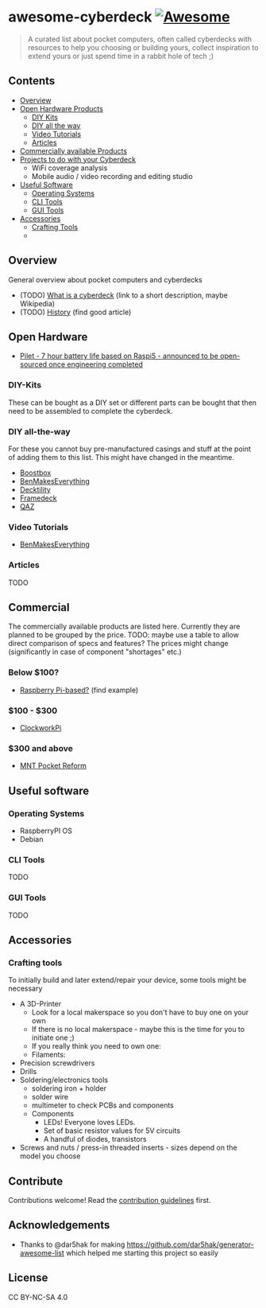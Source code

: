 # awesome-cyberdeck [![Awesome](https://awesome.re/badge.svg)](https://awesome.re)

> A curated list about pocket computers, often called cyberdecks with resources to help you choosing or building yours, collect inspiration to extend yours or just spend time in a rabbit hole of tech ;)


## Contents

- [Overview](#section)
- [Open Hardware Products](#open-hardware)
  - [DIY Kits](#open-hardware-diy-kits)
  - [DIY all the way](#open-hardware-diy-all-the-way)
  - [Video Tutorials](#open-hardware-tutorials)
  - [Articles](#open-hardware-articles)
- [Commercially available Products](#commercial)
- [Projects to do with your Cyberdeck](#cyberdeck-projects)
  - WiFi coverage analysis
  - Mobile audio / video recording and editing studio 
- [Useful Software](#useful-software)
  - [Operating Systems](#operating-systems)
  - [CLI Tools](#cli-tools)
  - [GUI Tools](#gui-tools)
- [Accessories](#accessories)
  - [Crafting Tools](#crafting-tools)
  - 


## Overview

General overview about pocket computers and cyberdecks

- (TODO) [What is a cyberdeck](http://example.com) (link to a short description, maybe Wikipedia)
- (TODO) [History](http://example.com) (find good article) 

## Open Hardware
- [Pilet - 7 hour battery life based on Raspi5 - announced to be open-sourced once engineering completed](https://soulscircuit.com/pilet)
### 

### DIY-Kits

These can be bought as a DIY set or different parts can be bought that then need to be assembled to complete the cyberdeck.

### DIY all-the-way

For these you cannot buy pre-manufactured casings and stuff at the point of adding them to this list. This might have changed in the meantime.

- [Boostbox](https://github.com/veebch/boostbox)
- [BenMakesEverything](https://github.com/BenMakesEverything/cyberdeck)
- [Decktility](https://github.com/ByteWelder/Decktility)
- [Framedeck](https://github.com/brickbots/framedeck)
- [QAZ](https://github.com/g1sbi/qaz-cyberdeck)

### Video Tutorials

- [BenMakesEverything](https://www.youtube.com/watch?v=qzEd50uzdF0)

### Articles

TODO

## Commercial

The commercially available products are listed here. 
Currently they are planned to be grouped by the price. 
TODO: maybe use a table to allow direct comparison of specs and features?
The prices might change (significantly in case of component "shortages" etc.)

### Below $100? 

- [Raspberry Pi-based?]() (find example)

### $100 - $300

- [ClockworkPi](https://www.clockworkpi.com/)

### $300 and above

- [MNT Pocket Reform](https://www.crowdsupply.com/mnt/pocket-reform)

## Useful software

### Operating Systems

* RaspberryPI OS
* Debian

### CLI Tools

TODO

### GUI Tools

TODO

## Accessories

### Crafting tools
To initially build and later extend/repair your device, some tools might be necessary
* A 3D-Printer
  * Look for a local makerspace so you don't have to buy one on your own
  * If there is no local makerspace - maybe this is the time for you to initiate one ;)
  * If you really think you need to own one: 
  * Filaments:
* Precision screwdrivers
* Drills
* Soldering/electronics tools
  * soldering iron + holder
  * solder wire
  * multimeter to check PCBs and components
  * Components
    * LEDs! Everyone loves LEDs.
    * Set of basic resistor values for 5V circuits
    * A handful of diodes, transistors
* Screws and nuts / press-in threaded inserts - sizes depend on the model you choose

## Contribute

Contributions welcome! Read the [contribution guidelines](contributing.md) first.

## Acknowledgements

- Thanks to @dar5hak for making https://github.com/dar5hak/generator-awesome-list which helped me starting this project so easily

## License

CC BY-NC-SA 4.0
